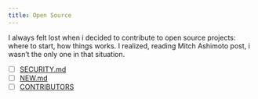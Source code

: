 ```yaml
---
title: Open Source
---
```


I always felt lost when i decided to contribute to open source projects: where
to start, how things works. I realized, reading Mitch Ashimoto post, i wasn’t
the only one in that situation.

- [ ] [SECURITY.md](https://github.com/dmlc/xgboost/blob/master/SECURITY.md)
- [ ] [NEW.md](https://github.com/dmlc/xgboost/blob/master/NEWS.md)
- [ ] [CONTRIBUTORS](https://github.com/dmlc/xgboost/blob/master/CONTRIBUTORS.md)
